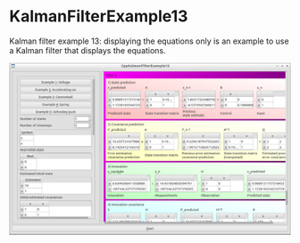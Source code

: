 # KalmanFilterExample13

Kalman filter example 13: displaying the equations only is an example to use a Kalman filter that displays the equations.

![The equations](equations.png)
